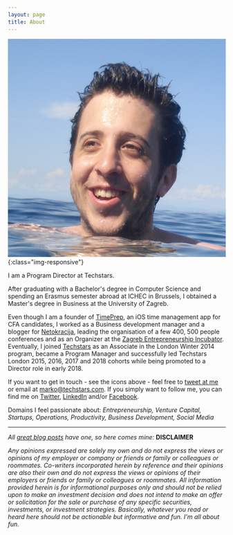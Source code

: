 ```yaml
---
layout: page
title: About
---
```


![Marko](../assets/img/msrsan.jpg){:class="img-responsive"} 

I am a Program Director at Techstars.

After graduating with a Bachelor's degree in Computer Science and spending an Erasmus semester abroad at ICHEC in Brussels, I obtained a Master's degree in Business at the University of Zagreb.

Even though I am a founder of [TimePrep](www.timeprep.me), an iOS time management app for CFA candidates, I worked as a Business development manager and a blogger for [Netokracija](www.netokracija.com), leading the organisation of a few 400, 500 people conferences and as an Organizer at the [Zagreb Entrepreneurship Incubator](www.zipzg.com). Eventually, I joined [Techstars](www.techstars.com) as an Associate in the London Winter 2014 program, became a Program Manager and successfully led Techstars London 2015, 2016, 2017 and 2018 cohorts while being promoted to a Director role in early 2018.

If you want to get in touch - see the icons above - feel free to [tweet at me](https://twitter.com/intent/tweet?text=%40msrsan) or email at marko@techstars.com. If you simply want to follow me, you can find me on [Twitter](www.twitter.com/msrsan), [LinkedIn](www.linkedin.com/msrsan) and/or [Facebook](www.facebook.com/msrsan). 

Domains I feel passionate about: *Entrepreneurship, Venture Capital, Startups, Operations, Productivity, Business Development, Social Media*



- - -
*All [great blog posts] have one, so here comes mine:* **DISCLAIMER**

*Any opinions expressed are solely my own and do not express the views or opinions of my employer or company or friends or family or colleagues or roommates. Co-writers incorporated herein by reference and their opinions are also their own and do not express the views or opinions of their employers or friends or family or colleagues or roommates. All information provided herein is for informational purposes only and should not be relied upon to make an investment decision and does not intend to make an offer or solicitation for the sale or purchase of any specific securities, investments, or investment strategies. Basically, whatever you read or heard here should not be actionable but informative and fun. I'm all about fun.*

[great blog posts]: https://feld.com/legal